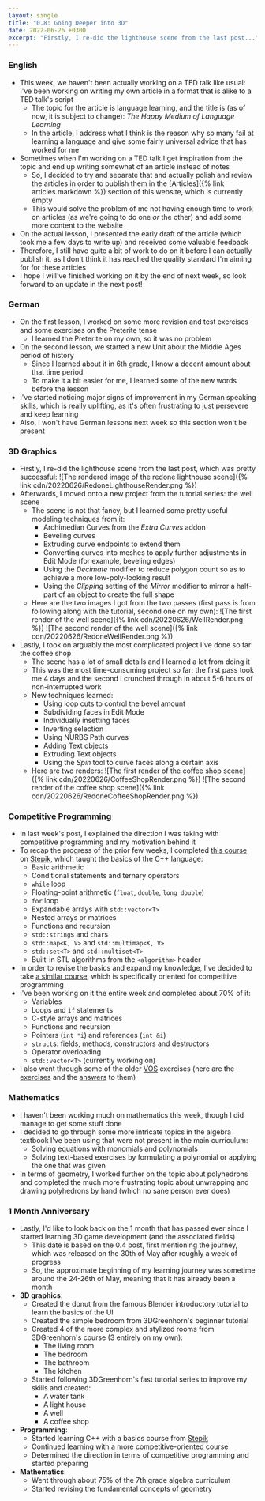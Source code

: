 ```yaml
---
layout: single
title: "0.8: Going Deeper into 3D"
date: 2022-06-26 +0300
excerpt: "Firstly, I re-did the lighthouse scene from the last post..."
---
```


### English

- This week, we haven't been actually working on a TED talk like usual: I've been working on writing my
 own article in a format that is alike to a TED talk's script
    - The topic for the article is language learning, and the title is (as of now, it is subject to 
    change): _The Happy Medium of Language Learning_
    - In the article, I address what I think is the reason why so many fail at learning a language and
     give some fairly universal advice that has worked for me
- Sometimes when I'm working on a TED talk I get inspiration from the topic and end up writing somewhat
 of an article instead of notes
    - So, I decided to try and separate that and actually polish and review the articles in order to
     publish them in the [Articles]({% link articles.markdown %}) section of this website, which is
     currently empty
    - This would solve the problem of me not having enough time to work on articles (as we're going to
     do one _or_ the other) and add some more content to the website
- On the actual lesson, I presented the early draft of the article (which took me a few days to write
 up) and received some valuable feedback
- Therefore, I still have quite a bit of work to do on it before I can actually publish it, as I don't
 think it has reached the quality standard I'm aiming for for these articles
- I hope I will've finished working on it by the end of next week, so look forward to an update in the
 next post!

### German

- On the first lesson, I worked on some more revision and test exercises and some exercises on the
 Preterite tense
    - I learned the Preterite on my own, so it was no problem
- On the second lesson, we started a new Unit about the Middle Ages period of history
    - Since I learned about it in 6th grade, I know a decent amount about that time period
    - To make it a bit easier for me, I learned some of the new words before the lesson
- I've started noticing major signs of improvement in my German speaking skills, which is really
 uplifting, as it's often frustrating to just persevere and keep learning
- Also, I won't have German lessons next week so this section won't be present

### 3D Graphics

- Firstly, I re-did the lighthouse scene from the last post, which was pretty successful:
![The rendered image of the redone lighthouse scene]({% link cdn/20220626/RedoneLighthouseRender.png %})
- Afterwards, I moved onto a new project from the tutorial series: the well scene
    - The scene is not that fancy, but I learned some pretty useful modeling techniques from it:
        - Archimedian Curves from the _Extra Curves_ addon
        - Beveling curves
        - Extruding curve endpoints to extend them
        - Converting curves into meshes to apply further adjustments in Edit Mode (for example, beveling
         edges)
        - Using the _Decimate_ modifier to reduce polygon count so as to achieve a more low-poly-looking
         result
        - Using the _Clipping_ setting of the _Mirror_ modifier to mirror a half-part of an object to
         create the full shape
    - Here are the two images I got from the two passes (first pass is from following along with the
     tutorial, second one on my own):
![The first render of the well scene]({% link cdn/20220626/WellRender.png %})
![The second render of the well scene]({% link cdn/20220626/RedoneWellRender.png %})
- Lastly, I took on arguably the most complicated project I've done so far: the coffee shop
    - The scene has a lot of small details and I learned a lot from doing it
    - This was the most time-consuming project so far: the first pass took me 4 days and the second
     I crunched through in about 5-6 hours of non-interrupted work
    - New techniques learned:
        - Using loop cuts to control the bevel amount
        - Subdividing faces in Edit Mode
        - Individually insetting faces
        - Inverting selection
        - Using NURBS Path curves
        - Adding Text objects
        - Extruding Text objects
        - Using the _Spin_ tool to curve faces along a certain axis
    - Here are two renders:
![The first render of the coffee shop scene]({% link cdn/20220626/CoffeeShopRender.png %})
![The second render of the coffee shop scene]({% link cdn/20220626/RedoneCoffeeShopRender.png %})

### Competitive Programming

- In last week's post, I explained the direction I was taking with competitive programming and my
 motivation behind it
- To recap the progress of the prior few weeks, I completed
 [this course](https://stepik.org/course/363/info) on [Stepik](https://stepik.org), which taught
 the basics of the C++ language:
    - Basic arithmetic
    - Conditional statements and ternary operators
    - `while` loop
    - Floating-point arithmetic (`float`, `double`, `long double`)
    - `for` loop
    - Expandable arrays with `std::vector<T>`
    - Nested arrays or matrices
    - Functions and recursion
    - `std::string`s and `char`s
    - `std::map<K, V>` and `std::multimap<K, V>`
    - `std::set<T>` and `std::multiset<T>`
    - Built-in STL algorithms from the `<algorithm>` header
- In order to revise the basics and expand my knowledge, I've decided to take
 [a similar course](https://stepik.org/course/80538/info), which is specifically oriented for
 competitive programming
- I've been working on it the entire week and completed about 70% of it:
    - Variables
    - Loops and `if` statements
    - C-style arrays and matrices
    - Functions and recursion
    - Pointers (`int *i`) and references (`int &i`)
    - `struct`s: fields, methods, constructors and destructors
    - Operator overloading
    - `std::vector<T>` (currently working on)
- I also went through some of the older [VOS](https://vos.olimpiada.ru) exercises
 (here are the [exercises](https://vos.olimpiada.ru/upload/files/Arhive_tasks/2021-22/school/iikt/tasks-iikt-7-8-sch-msk-21-22.pdf) and the [answers](https://vos.olimpiada.ru/upload/files/Arhive_tasks/2021-22/school/iikt/sol-iikt-7-8-sch-msk-21-22.pdf) to them)

### Mathematics

- I haven't been working much on mathematics this week, though I did manage to get some stuff done
- I decided to go through some more intricate topics in the algebra textbook I've been using that
 were not present in the main curriculum:
    - Solving equations with monomials and polynomials
    - Solving text-based exercises by formulating a polynomial or applying the one that was given
- In terms of geometry, I worked further on the topic about polyhedrons and completed the much more
 frustrating topic about unwrapping and drawing polyhedrons by hand (which no sane person ever does)

### 1 Month Anniversary

- Lastly, I'd like to look back on the 1 month that has passed ever since I started learning 3D
 game development (and the associated fields)
    - This date is based on the 0.4 post, first mentioning the journey, which was released on
    the 30th of May after roughly a week of progress
    - So, the approximate beginning of my learning journey was sometime around the 24-26th of May,
    meaning that it has already been a month
- **3D graphics**:
    - Created the donut from the famous Blender introductory tutorial to learn the basics of the UI
    - Created the simple bedroom from 3DGreenhorn's beginner tutorial
    - Created 4 of the more complex and stylized rooms from 3DGreenhorn's course (3 entirely on my own):
        - The living room
        - The bedroom
        - The bathroom
        - The kitchen
    - Started following 3DGreenhorn's fast tutorial series to improve my skills and created:
        - A water tank
        - A light house
        - A well
        - A coffee shop
- **Programming**:
    - Started learning C++ with a basics course from [Stepik](https://stepik.org)
    - Continued learning with a more competitive-oriented course
    - Determined the direction in terms of competitive programming and started preparing
- **Mathematics**:
    - Went through about 75% of the 7th grade algebra curriculum
    - Started revising the fundamental concepts of geometry
